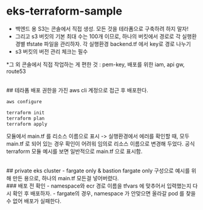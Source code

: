 # eks-terraform-sample 


- 백엔드 용 S3는 콘솔에서 직접 생성. 모든 것을 테라폼으로 구축하려 하지 말자!
- 그리고 s3 버킷의 기본 최대 수는 100개 이므로, 하나의 버킷에서 경로로 각 실행환경별 tfstate 파일을 관리하자. 각 실행환경 backend.tf 에서 key로 경로 나누기
- s3 버킷의 버전 관리 체크는 필수

*그 외 콘솔에서 직접 작업하는 게 편한 것 : pem-key, 배포를 위한 iam, api gw, route53 

<br>
## 테라폼 배포
권한을 가진 aws cli 계정으로 접근 후 배포한다.

~~~ bash
aws configure

terraform init 
terraform plan 
terraform apply 
~~~


모듈에서 main.tf 를 리소스 이름으로 표시 -> 실행환경에서 에러를 확인할 때, 모두 main.tf 로 되어 있는 경우 확인이 어려워 임의로 리소스 이름으로 변경해 두었다. 공식 terraform 모듈 예시를 보면 일반적으로 main.tf 으로 표시함. 

<br>
## private eks cluster - fargate only & bastion
fargate only 구성으로 예시를 위해 만든 용으로, 하나의 main.tf 모든걸 넣어버렸다.


<br>
### 배포 전 확인
- namespace와 ecr 경로 이름을 tfvars 에 맞추어서 입력했는지 다시 확인 후 배포하자.
- fargate의 경우, namespace 가 안맞으면 올라갈 pod 를 찾을 수 없어 배포가 실패한다.